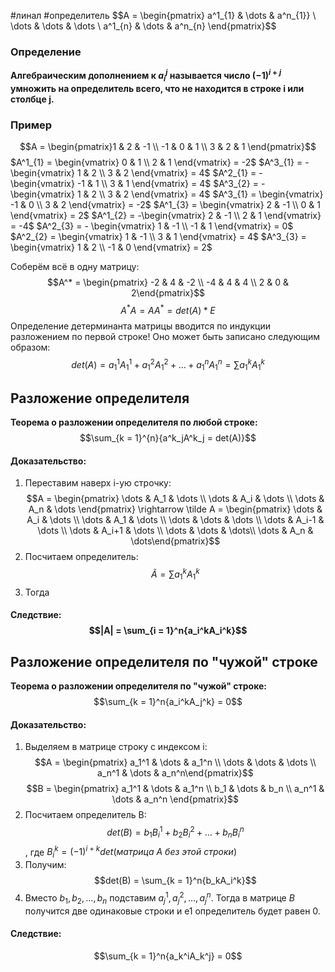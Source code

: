#линал #определитель
$$A = \begin{pmatrix} a^1_{1} & \dots & a^n_{1}} \\ \dots & \dots & \dots \\ a^1_{n} & \dots & a^n_{n} \end{pmatrix}$$
### Определение
**Алгебраическим дополнением к $a^j_{i}$ называется число $(-1)^{i + j}$  умножить на определитель всего, что не находится в строке i или столбце j.**

### Пример
$$A = \begin{pmatrix}1 & 2 & -1 \\ -1 & 0 & 1 \\ 3 & 2 & 1 \end{pmatrix}$$
$A^1_{1} = \begin{vmatrix} 0 & 1 \\ 2 & 1 \end{vmatrix} = -2$               $A^3_{1} = - \begin{vmatrix} 1 & 2 \\ 3 & 2 \end{vmatrix} = 4$
$A^2_{1} = - \begin{vmatrix} -1 & 1 \\ 3 & 1 \end{vmatrix} = 4$           $A^3_{2} = - \begin{vmatrix} 1 & 2 \\ 3 & 2 \end{vmatrix} = 4$
$A^3_{1} = \begin{vmatrix} -1 & 0 \\ 3 & 2 \end{vmatrix} = -2$            $A^1_{3} = \begin{vmatrix} 2 & -1 \\ 0 & 1 \end{vmatrix} = 2$
$A^1_{2} = -\begin{vmatrix} 2 & -1 \\ 2 & 1 \end{vmatrix} = -4$         $A^2_{3} = - \begin{vmatrix} 1 & -1 \\ -1 & 1 \end{vmatrix} = 0$
$A^2_{2} = \begin{vmatrix} 1 & -1 \\ 3 & 1 \end{vmatrix} = 4$               $A^3_{3} = \begin{vmatrix} 1 & 2 \\ -1 & 0 \end{vmatrix} = 2$

Соберём всё в одну матрицу:
$$A^* = \begin{pmatrix} -2 & 4 & -2 \\ -4 & 4 & 4 \\ 2 & 0 & 2\end{pmatrix}$$
$$A^* A = A A^* = det(A) * E$$
Определение детерминанта матрицы вводится по индукции разложением по первой строке!
Оно может быть записано следующим образом:
$$det(A) = a^1_1A^1_1 + a^2_1A^2_1 + \dots + a^n_1A^n_1 = \sum{a^k_1A^k_1}$$

## Разложение определителя
**Теорема о разложении определителя по любой строке:**
$$\sum_{k = 1}^{n}{a^k_jA^k_j = det(A)}$$
#### Доказательство:
1. Переставим наверх i-ую строчку:
$$A = \begin{pmatrix} \dots & A_1 & \dots \\ \dots & A_i & \dots \\ \dots & A_n & \dots \end{pmatrix} \rightarrow \tilde A = \begin{pmatrix} \dots & A_i & \dots \\ \dots & A_1 & \dots \\ \dots & \dots & \dots \\ \dots & A_i-1 & \dots \\ \dots & A_i+1 & \dots  \\ \dots & \dots & \dots\\ \dots & A_n & \dots\end{pmatrix}$$
2. Посчитаем определитель:
$$\tilde A = \sum{a^k_1 A^k_1}$$
3. Тогда
#### Следствие: $$|A| = \sum_{i = 1}^n{a_i^kA_i^k}$$
## Разложение определителя по "чужой" строке
**Теорема о разложении определителя по "чужой" строке:**
$$\sum_{k = 1}^n{a_i^kA_j^k} = 0$$
#### Доказательство:
1. Выделяем в матрице строку с индексом i: $$A = \begin{pmatrix} a_1^1 & \dots & a_1^n \\ \dots & \dots & \dots \\ a_n^1 & \dots & a_n^n\end{pmatrix}$$
$$B = \begin{pmatrix} a_1^1 & \dots & a_1^n \\ b_1 & \dots & b_n \\ a_n^1 & \dots & a_n^n \end{pmatrix}$$
2. Посчитаем определитель B:
$$det(B) = b_1B_i^1 + b_2B_i^2 + \dots + b_nB_i^n$$, где $B_i^k = (-1)^{i+k}det(матрица \ A \ без  \ этой \ строки)$
3. Получим:
$$det(B) = \sum_{k = 1}^n{b_kA_i^k}$$
4. Вместо $b_1, b_2, \dots, b_n$ подставим $a_j^1, a_j^2, \dots, a_j^n$. Тогда в матрице _B_ получится две одинаковые строки и е1 определитель будет равен 0.

#### Следствие:
$$\sum_{k = 1}^n{a_k^iA_k^j} = 0$$
